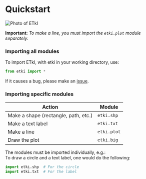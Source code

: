 # Quickstart

![Photo of ETkI](https://bottlenose-nova-acapella.glitch.me/etki-pb.png)

**Important:** _To make a line, you must import the `etki.plot` module separately._

### Importing all modules
To import ETkI, with etki in your working directory, use:

```py
from etki import *
```

If it causes a bug, please make an [issue](https://github.com/aarikpokras/etki/issues/new?assignees=aarikpokras\&labels=bug\&projects=\&template=bug\_report.yml\&title=%5BBrief+description+of+bug%5D).

### Importing specific modules

| Action                               | Module      |
| ------------------------------------ | ----------- |
| Make a shape (rectangle, path, etc.) | `etki.shp`  |
| Make a text label                    | `etki.txt`  |
| Make a line                          | `etki.plot` |
| Draw the plot                        | `etki.big`  |

The modules must be imported individually, e.g.:\
To draw a circle and a text label, one would do the following:

```py
import etki.shp  # For the circle
import etki.txt  # For the label
```
